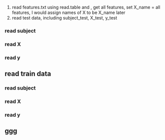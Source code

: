1. read features.txt using read.table and , get all features, set X_name = all features, I would assign names of X to be X_name later  
2. read test data, including subject_test, X_test, y_test  
### read subject  
### read X  
### read y  
## read train data    
### read subject  
### read X  
### read y  
##   ggg  
